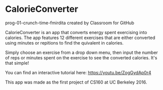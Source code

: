 # CalorieConverter
prog-01-crunch-time-fmirdita created by Classroom for GitHub

CalorieConverter is an app that converts energy spent exercising 
into calories. The app features 12 different exercises that are either converted using 
minutes or repitions to find the quivalent in calories. 

Simply choose an exercise from a drop down menu, then input the number of reps or minutes spent on the exercise to see the converted calories. It's that simple!

You can find an interactive tutorial here: https://youtu.be/ZogGydAp0r4

This app was made as the first project of CS160 at UC Berkeley 2016.
